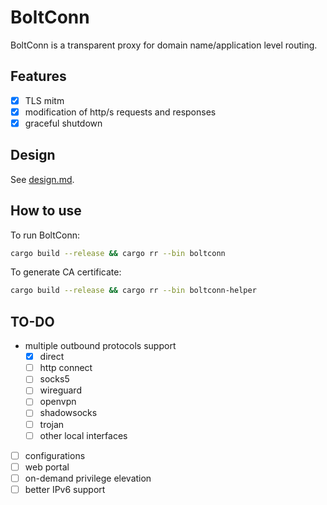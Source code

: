 # BoltConn
BoltConn is a transparent proxy for domain name/application level routing.

## Features
- [x] TLS mitm
- [x] modification of http/s requests and responses
- [x] graceful shutdown

## Design
See [design.md](./docs/design.md).

## How to use
To run BoltConn:
```bash
cargo build --release && cargo rr --bin boltconn
```
To generate CA certificate:
```bash
cargo build --release && cargo rr --bin boltconn-helper
```
## TO-DO
- multiple outbound protocols support
  - [x] direct
  - [ ] http connect
  - [ ] socks5
  - [ ] wireguard
  - [ ] openvpn
  - [ ] shadowsocks
  - [ ] trojan
  - [ ] other local interfaces
- [ ] configurations
- [ ] web portal
- [ ] on-demand privilege elevation
- [ ] better IPv6 support